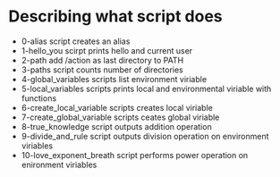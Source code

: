 # Describing what script does
- 0-alias script creates an alias
- 1-hello_you scirpt prints hello and current user
- 2-path add /action as last directory to PATH
- 3-paths script counts number of directories
- 4-global_variables scripts list environment viriable
- 5-local_variables scripts prints local and environmental viriable with functions
- 6-create_local_variable scripts creates local viriable
- 7-create_global_variable scripts ceates global viriable
- 8-true_knowledge script outputs addition operation
- 9-divide_and_rule script outputs division operation on environment viriables
- 10-love_exponent_breath script performs power operation on enironment viriables 
